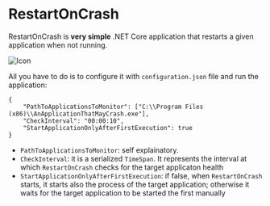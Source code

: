 # RestartOnCrash
RestartOnCrash is **very simple** .NET Core application that restarts a given application when not running.

![Icon](RestartOnCrash/_icon.ico)

All you have to do is to configure it with `configuration.json` file and run the application:

```
{
    "PathToApplicationsToMonitor": ["C:\\Program Files (x86)\\AnApplicationThatMayCrash.exe"],
    "CheckInterval": "00:00:10",
    "StartApplicationOnlyAfterFirstExecution": true
}
```

- `PathToApplicationsToMonitor`: self explainatory.
- `CheckInterval`: it is a serialized `TimeSpan`. It represents the interval at which `RestartOnCrash` checks for the target applicaton health
- `StartApplicationOnlyAfterFirstExecution`: if false, when `RestartOnCrash` starts, it starts also the process of the target application; otherwise it waits for the target application to be started the first manually
